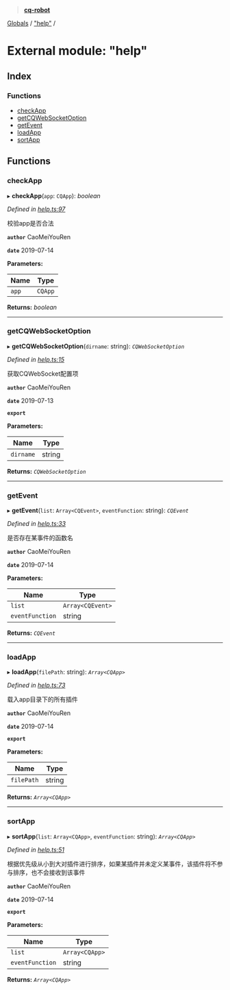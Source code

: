 > **[cq-robot](../README.md)**

[Globals](../globals.md) / ["help"](_help_.md) /

# External module: "help"

## Index

### Functions

* [checkApp](_help_.md#checkapp)
* [getCQWebSocketOption](_help_.md#getcqwebsocketoption)
* [getEvent](_help_.md#getevent)
* [loadApp](_help_.md#loadapp)
* [sortApp](_help_.md#sortapp)

## Functions

###  checkApp

▸ **checkApp**(`app`: `CQApp`): *boolean*

*Defined in [help.ts:97](https://github.com/CaoMeiYouRen/node-coolq-robot/blob/1e526a0/src/utils/help.ts#L97)*

校验app是否合法

**`author`** CaoMeiYouRen

**`date`** 2019-07-14

**Parameters:**

Name | Type |
------ | ------ |
`app` | `CQApp` |

**Returns:** *boolean*

___

###  getCQWebSocketOption

▸ **getCQWebSocketOption**(`dirname`: string): *`CQWebSocketOption`*

*Defined in [help.ts:15](https://github.com/CaoMeiYouRen/node-coolq-robot/blob/1e526a0/src/utils/help.ts#L15)*

获取CQWebSocket配置项

**`author`** CaoMeiYouRen

**`date`** 2019-07-13

**`export`** 

**Parameters:**

Name | Type |
------ | ------ |
`dirname` | string |

**Returns:** *`CQWebSocketOption`*

___

###  getEvent

▸ **getEvent**(`list`: `Array<CQEvent>`, `eventFunction`: string): *`CQEvent`*

*Defined in [help.ts:33](https://github.com/CaoMeiYouRen/node-coolq-robot/blob/1e526a0/src/utils/help.ts#L33)*

是否存在某事件的函数名

**`author`** CaoMeiYouRen

**`date`** 2019-07-14

**Parameters:**

Name | Type |
------ | ------ |
`list` | `Array<CQEvent>` |
`eventFunction` | string |

**Returns:** *`CQEvent`*

___

###  loadApp

▸ **loadApp**(`filePath`: string): *`Array<CQApp>`*

*Defined in [help.ts:73](https://github.com/CaoMeiYouRen/node-coolq-robot/blob/1e526a0/src/utils/help.ts#L73)*

载入app目录下的所有插件

**`author`** CaoMeiYouRen

**`date`** 2019-07-14

**`export`** 

**Parameters:**

Name | Type |
------ | ------ |
`filePath` | string |

**Returns:** *`Array<CQApp>`*

___

###  sortApp

▸ **sortApp**(`list`: `Array<CQApp>`, `eventFunction`: string): *`Array<CQApp>`*

*Defined in [help.ts:51](https://github.com/CaoMeiYouRen/node-coolq-robot/blob/1e526a0/src/utils/help.ts#L51)*

根据优先级从小到大对插件进行排序，如果某插件并未定义某事件，该插件将不参与排序，也不会接收到该事件

**`author`** CaoMeiYouRen

**`date`** 2019-07-14

**`export`** 

**Parameters:**

Name | Type |
------ | ------ |
`list` | `Array<CQApp>` |
`eventFunction` | string |

**Returns:** *`Array<CQApp>`*